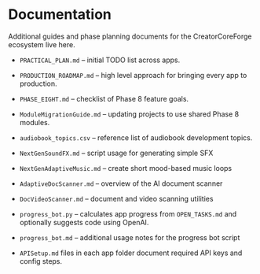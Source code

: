 # Documentation

Additional guides and phase planning documents for the CreatorCoreForge ecosystem live here.

- `PRACTICAL_PLAN.md` – initial TODO list across apps.
- `PRODUCTION_ROADMAP.md` – high level approach for bringing every app to production.
- `PHASE_EIGHT.md` – checklist of Phase 8 feature goals.
- `ModuleMigrationGuide.md` – updating projects to use shared Phase 8 modules.
- `audiobook_topics.csv` – reference list of audiobook development topics.
- `NextGenSoundFX.md` – script usage for generating simple SFX
- `NextGenAdaptiveMusic.md` – create short mood-based music loops
- `AdaptiveDocScanner.md` – overview of the AI document scanner
- `DocVideoScanner.md` – document and video scanning utilities
- `progress_bot.py` – calculates app progress from `OPEN_TASKS.md` and optionally suggests code using OpenAI.
- `progress_bot.md` – additional usage notes for the progress bot script

- `APISetup.md` files in each app folder document required API keys and config steps.
